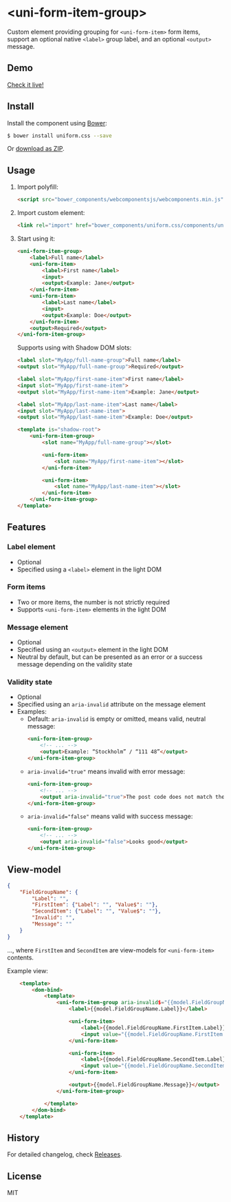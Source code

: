 # &lt;uni-form-item-group&gt;

Custom element providing grouping for `<uni-form-item>` form items, support
an optional native `<label>` group label, and an optional `<output>` message.

## Demo

[Check it live!](http://Starcounter.github.io/Uniform.css/components/uni-form-item-group)

## Install

Install the component using [Bower](http://bower.io/):

```sh
$ bower install uniform.css --save
```

Or [download as ZIP](https://github.com/Starcounter/Uniform.css/archive/master.zip).

## Usage

1. Import polyfill:

    ```html
    <script src="bower_components/webcomponentsjs/webcomponents.min.js"></script>
    ```

2. Import custom element:

    ```html
    <link rel="import" href="bower_components/uniform.css/components/uni-form-item-group/uni-form-item-group.html">
    ```

3. Start using it:

    ```html
    <uni-form-item-group>
        <label>Full name</label>
        <uni-form-item>
            <label>First name</label>
            <input>
            <output>Example: Jane</output>
        </uni-form-item>
        <uni-form-item>
            <label>Last name</label>
            <input>
            <output>Example: Doe</output>
        </uni-form-item>
        <output>Required</output>
    </uni-form-item-group>
    ```

    Supports using with Shadow DOM slots:

    ```html
    <label slot="MyApp/full-name-group">Full name</label>
    <output slot="MyApp/full-name-group">Required</output>

    <label slot="MyApp/first-name-item">First name</label>
    <input slot="MyApp/first-name-item">
    <output slot="MyApp/first-name-item">Example: Jane</output>

    <label slot="MyApp/last-name-item">Last name</label>
    <input slot="MyApp/last-name-item">
    <output slot="MyApp/last-name-item">Example: Doe</output>

    <template is="shadow-root">
        <uni-form-item-group>
            <slot name="MyApp/full-name-group"></slot>

            <uni-form-item>
                <slot name="MyApp/first-name-item"></slot>
            </uni-form-item>

            <uni-form-item>
                <slot name="MyApp/last-name-item"></slot>
            </uni-form-item>
        </uni-form-item-group>
    </template>
    ```

## Features

### Label element

- Optional
- Specified using a `<label>` element in the light DOM

### Form items

- Two or more items, the number is not strictly required
- Supports `<uni-form-item>` elements in the light DOM

### Message element

- Optional
- Specified using an `<output>` element in the light DOM
- Neutral by default, but can be presented as an error or a success message
    depending on the validity state

### Validity state

- Optional
- Specified using an `aria-invalid` attribute on the message element
- Examples:
    - Default: `aria-invalid` is empty or omitted, means valid, neutral message:
        ```html
        <uni-form-item-group>
            <!-- ... -->
            <output>Example: “Stockholm” / “111 48”</output>
        </uni-form-item-group>
        ```
    - `aria-invalid="true"` means invalid with error message:
        ```html
        <uni-form-item-group>
            <!-- ... -->
            <output aria-invalid="true">The post code does not match the city</output>
        </uni-form-item-group>
        ```
    - `aria-invalid="false"` means valid with success message:
        ```html
        <uni-form-item-group>
            <!-- ... -->
            <output aria-invalid="false">Looks good</output>
        </uni-form-item-group>
        ```

## View-model

```json
{
    "FieldGroupName": {
        "Label": "",
        "FirstItem": {"Label": "", "Value$": ""},
        "SecondItem": {"Label": "", "Value$": ""},
        "Invalid": "",
        "Message": ""
    }
}
```

..., where `FirstItem` and `SecondItem` are view-models
for `<uni-form-item>` contents.

Example view:

```html
    <template>
        <dom-bind>
            <template>
                <uni-form-item-group aria-invalid$="{{model.FieldGroupName.Invalid}}">
                    <label>{{model.FieldGroupName.Label}}</label>

                    <uni-form-item>
                        <label>{{model.FieldGroupName.FirstItem.Label}}</label>
                        <input value="{{model.FieldGroupName.FirstItem.Value$::change}}">
                    </uni-form-item>

                    <uni-form-item>
                        <label>{{model.FieldGroupName.SecondItem.Label}}</label>
                        <input value="{{model.FieldGroupName.SecondItem.Value$::change}}">
                    </uni-form-item>

                    <output>{{model.FieldGroupName.Message}}</output>
                </uni-form-item-group>

            </template>
        </dom-bind>
    </template>
```

## History

For detailed changelog, check [Releases](https://github.com/Starcounter/Uniform.css/releases).

## License

MIT
